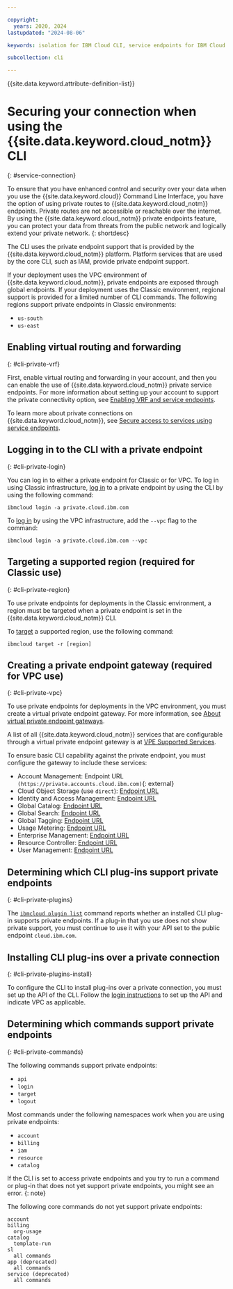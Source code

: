 ```yaml
---

copyright:
  years: 2020, 2024
lastupdated: "2024-08-06"

keywords: isolation for IBM Cloud CLI, service endpoints for IBM Cloud CLI, private network for IBM Cloud CLI, network isolation in IBM Cloud CLI, non-public routes for IBM Cloud CLI, private connection for IBM Cloud CLI, private endpoints, regions that support private endpoints, private service endpoints, cli private endpoints

subcollection: cli

---
```


{{site.data.keyword.attribute-definition-list}}

# Securing your connection when using the {{site.data.keyword.cloud_notm}} CLI
{: #service-connection}

To ensure that you have enhanced control and security over your data when you use the {{site.data.keyword.cloud}} Command Line Interface, you have the option of using private routes to {{site.data.keyword.cloud_notm}} endpoints. Private routes are not accessible or reachable over the internet. By using the {{site.data.keyword.cloud_notm}} private endpoints feature, you can protect your data from threats from the public network and logically extend your private network.
{: shortdesc}

The CLI uses the private endpoint support that is provided by the {{site.data.keyword.cloud_notm}} platform. Platform services that are used by the core CLI, such as IAM, provide private endpoint support.

If your deployment uses the VPC environment of {{site.data.keyword.cloud_notm}}, private endpoints are exposed through global endpoints. If your deployment uses the Classic environment, regional support is provided for a limited number of CLI commands. The following regions support private endpoints in Classic environments:
* `us-south`
* `us-east`

## Enabling virtual routing and forwarding
{: #cli-private-vrf}

First, enable virtual routing and forwarding in your account, and then you can enable the use of {{site.data.keyword.cloud_notm}} private service endpoints. For more information about setting up your account to support the private connectivity option, see [Enabling VRF and service endpoints](/docs/account?topic=account-vrf-service-endpoint).

To learn more about private connections on {{site.data.keyword.cloud_notm}}, see [Secure access to services using service endpoints](/docs/account?topic=account-service-endpoints-overview).

## Logging in to the CLI with a private endpoint
{: #cli-private-login}

You can log in to either a private endpoint for Classic or for VPC. To log in using Classic infrastructure, [log in](/docs/cli?topic=cli-ibmcloud_cli#ibmcloud_login) to a private endpoint by using the CLI by using the following command:

```text
ibmcloud login -a private.cloud.ibm.com
```

To [log in](/docs/cli?topic=cli-ibmcloud_cli#ibmcloud_login) by using the VPC infrastructure, add the `--vpc` flag to the command:

```text
ibmcloud login -a private.cloud.ibm.com --vpc
```

## Targeting a supported region (required for Classic use)
{: #cli-private-region}

To use private endpoints for deployments in the Classic environment, a region must be targeted when a private endpoint is set in the {{site.data.keyword.cloud_notm}} CLI.

To [target](/docs/cli?topic=cli-ibmcloud_cli#ibmcloud_target) a supported region, use the following command:

```text
ibmcloud target -r [region]
```

## Creating a private endpoint gateway (required for VPC use)
{: #cli-private-vpc}

To use private endpoints for deployments in the VPC environment, you must create a virtual private endpoint gateway. For more information, see [About virtual private endpoint gateways](/docs/vpc?topic=vpc-about-vpe).

A list of all {{site.data.keyword.cloud_notm}} services that are configurable through a virtual private endpoint gateway is at [VPE Supported Services](/docs/vpc?topic=vpc-vpe-supported-services).

To ensure basic CLI capability against the private endpoint, you must configure the gateway to include these services:
* Account Management: Endpoint URL `(https://private.accounts.cloud.ibm.com)`{: external}
* Cloud Object Storage (use `direct`): [Endpoint URL](/docs/cloud-object-storage?topic=cloud-object-storage-endpoints)
* Identity and Access Management: [Endpoint URL](/apidocs/iam-identity-token-api#endpoints)
* Global Catalog: [Endpoint URL](/apidocs/resource-catalog/global-catalog#endpoint-url)
* Global Search: [Endpoint URL](/apidocs/search#endpoint-url)
* Global Tagging: [Endpoint URL](/apidocs/tagging#endpoint-url)
* Usage Metering: [Endpoint URL](/apidocs/usage-metering#endpoint)
* Enterprise Management: [Endpoint URL](/apidocs/enterprise-apis/enterprise#endpoint-url)
* Resource Controller: [Endpoint URL](/apidocs/resource-controller/resource-controller#endpoint-url)
* User Management: [Endpoint URL](/apidocs/user-management#endpoint-url)

## Determining which CLI plug-ins support private endpoints
{: #cli-private-plugins}

The [`ibmcloud plugin list`](/docs/cli?topic=cli-ibmcloud_commands_settings#ibmcloud_plugin_list) command reports whether an installed CLI plug-in supports private endpoints. If a plug-in that you use does not show private support, you must continue to use it with your API set to the public endpoint `cloud.ibm.com`.

## Installing CLI plug-ins over a private connection
{: #cli-private-plugins-install}

To configure the CLI to install plug-ins over a private connection, you must set up the API of the CLI. Follow the [login instructions](#cli-private-login) to set up the API and indicate VPC as applicable.

## Determining which commands support private endpoints
{: #cli-private-commands}

The following commands support private endpoints:
- `api`
- `login`
- `target`
- `logout`

Most commands under the following namespaces work when you are using private endpoints:
- `account`
- `billing`
- `iam`
- `resource`
- `catalog`

If the CLI is set to access private endpoints and you try to run a command or plug-in that does not yet support private endpoints, you might see an error.
{: note}

The following core commands do not yet support private endpoints:

```text
account
billing
  org-usage
catalog
  template-run
sl
  all commands
app (deprecated)
  all commands
service (deprecated)
  all commands
```
